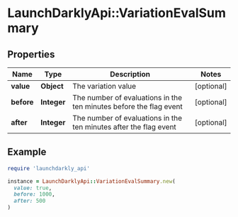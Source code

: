 # LaunchDarklyApi::VariationEvalSummary

## Properties

| Name | Type | Description | Notes |
| ---- | ---- | ----------- | ----- |
| **value** | **Object** | The variation value | [optional] |
| **before** | **Integer** | The number of evaluations in the ten minutes before the flag event | [optional] |
| **after** | **Integer** | The number of evaluations in the ten minutes after the flag event | [optional] |

## Example

```ruby
require 'launchdarkly_api'

instance = LaunchDarklyApi::VariationEvalSummary.new(
  value: true,
  before: 1000,
  after: 500
)
```

